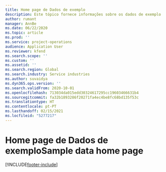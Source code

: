 ```yaml
---
title: Home page de Dados de exemplo
description: Este tópico fornece informações sobre os dados de exemplo disponíveis no Dynamics 365 Project Operations.
author: rumant
manager: AnnBe
ms.date: 06/22/2020
ms.topic: article
ms.prod: ''
ms.service: project-operations
audience: Application User
ms.reviewer: kfend
ms.search.scope: ''
ms.custom: ''
ms.assetid: ''
ms.search.region: Global
ms.search.industry: Service industries
ms.author: suvaidya
ms.dyn365.ops.version: ''
ms.search.validFrom: 2020-10-01
ms.openlocfilehash: 713034da015edd30324617295cc19603466631b4
ms.sourcegitcommit: fa32b1893286f20271fa4ec4be8fc68bd135f53c
ms.translationtype: HT
ms.contentlocale: pt-PT
ms.lasthandoff: 02/15/2021
ms.locfileid: "5277217"
---
```

# <a name="sample-data-home-page"></a><span data-ttu-id="a8ea2-103">Home page de Dados de exemplo</span><span class="sxs-lookup"><span data-stu-id="a8ea2-103">Sample data home page</span></span>


[!INCLUDE[footer-include](../includes/footer-banner.md)]